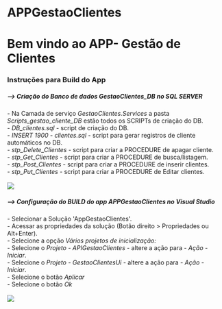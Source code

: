 
# APPGestaoClientes
<h1>Bem vindo ao APP- Gestão de Clientes</h1>

<h3>Instruções para Build do App</h3>

  <h5><b>--></b> Criação do Banco de dados <i>GestaoClientes_DB</i> no <b>SQL SERVER</b></h5>

<div id="div1">
    - Na Camada de serviço <i>GestaoClientes.Services</i> a pasta <i>Scripts_gestao_cliente_DB</i> estão todos os SCRIPTs de criação do DB.<br/>
    - <i>DB_clientes.sql</i> - script de criação do DB. <br/>
    - <i>INSERT 1900 - clientes.sql</i> - script para gerar registros de cliente automáticos no DB. <br/>
    - <i>stp_Delete_Clientes</i> - script para criar a PROCEDURE de apagar cliente. <br/>
    - <i>stp_Get_Clientes</i> - script para criar a PROCEDURE de busca/listagem. <br/>
    - <i>stp_Post_Clientes</i> - script para criar a PROCEDURE de inserir clientes. <br/>
    - <i>stp_Put_Clientes</i> - script para criar a PROCEDURE de Editar clientes. <br/><br/>
    <img src="https://user-images.githubusercontent.com/81520077/193058095-664e7b59-ffc8-4f1f-a8a8-e03096631639.jpg"/>   
<br/>
</div>

  <h5><b>--></b> Configuração do BUILD do app <i>APPGestaoClientes</i> no <b>Visual Studio</b></h5>
  
 <div id="div1">
    - Selecionar a Solução 'AppGestaoClientes'. <br/>
    - Acessar as propriedades da solução (Botão direito > Propriedades ou Alt+Enter). <br/>
    - Selecione a opção <i>Vários projetos de inicialização:</i><br/>
    - Selecione o <i>Projeto - APIGestaoClientes</i> - altere a ação para - <i>Ação - Iniciar</i>. <br/>
    - Selecione o <i>Projeto - GestaoClientesUi</i> - altere a ação para - <i>Ação - Iniciar</i>. <br/>
    - Selecione o botão <i>Aplicar</i><br/>
    - Selecione o botão <i>Ok</i><br/><br/>
     <img src="https://user-images.githubusercontent.com/81520077/193060353-a307e709-0269-46ea-b625-d15b0f6518fe.jpg"/>

 </div>
